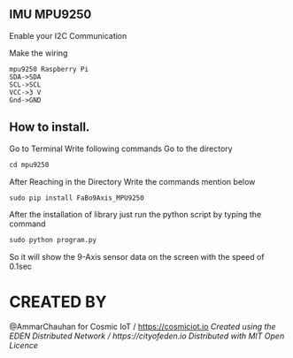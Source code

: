 ## IMU MPU9250

Enable your I2C Communication

Make the wiring 
```
mpu9250	Raspberry Pi
SDA->SDA
SCL->SCL
VCC->3 V
Gnd->GND
```

## How to install.
Go to Terminal
Write following commands
Go to the directory

```python
cd mpu9250

```

After Reaching in the Directory
Write the commands mention below

```python
sudo pip install FaBo9Axis_MPU9250
```

After the installation of library just run the python script by typing the command

```python
sudo python program.py
```

So it will show the 
9-Axis sensor data on the screen with the speed of 0.1sec



# CREATED BY
@AmmarChauhan for Cosmic IoT / https://cosmiciot.io
_Created using the EDEN Distributed Network / https://cityofeden.io_
_Distributed with MIT Open Licence_
